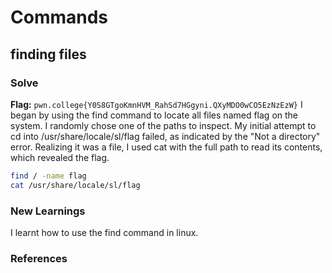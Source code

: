 # Commands

## finding files


### Solve
**Flag:** `pwn.college{Y0S8GTgoKmnHVM_RahSd7HGgyni.QXyMDO0wCO5EzNzEzW}`
I began by using the find command to locate all files named flag on the system. I randomly chose one of the paths to inspect. My initial attempt to cd into /usr/share/locale/sl/flag failed, as indicated by the "Not a directory" error. Realizing it was a file, I used cat with the full path to read its contents, which revealed the flag.

```bash
find / -name flag
cat /usr/share/locale/sl/flag
```

### New Learnings
I learnt how to use the find command in linux.
### References 

